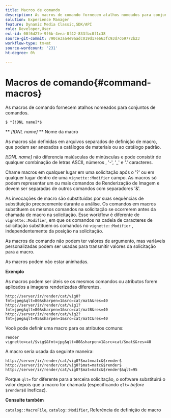 ```yaml
---
title: Macros de comando
description: As macros de comando fornecem atalhos nomeados para conjuntos de comandos.
solution: Experience Manager
feature: Dynamic Media Classic,SDK/API
role: Developer,User
exl-id: 00f6d27e-9f6b-4eea-8f42-833fbc0f1c38
source-git-commit: 790ce3aa4e9aadc019d17e663fc93d7c69772b23
workflow-type: tm+mt
source-wordcount: '231'
ht-degree: 0%

---
```


# Macros de comando{#command-macros}

As macros de comando fornecem atalhos nomeados para conjuntos de comandos.

`$ *[!DNL name]*$`

** *[!DNL name]* ** Nome da macro

As macros são definidas em arquivos separados de definição de macro, que podem ser anexados a catálogos de materiais ou ao catálogo padrão.

*[!DNL name]* não diferencia maiúsculas de minúsculas e pode consistir de qualquer combinação de letras ASCII, números , &#39;-&#39;, &#39;_&#39; e &#39;.&#39; caracteres.

Chame macros em qualquer lugar em uma solicitação após o &#39;?&#39; ou em qualquer lugar dentro de uma `vignette::Modifier` campo. As macros só podem representar um ou mais comandos de Renderização de Imagem e devem ser separadas de outros comandos com separadores &#39;&amp;&#39;.

As invocações de macro são substituídas por suas sequências de substituição precocemente durante a análise. Os comandos em macros substituem os mesmos comandos na solicitação se ocorrerem antes da chamada de macro na solicitação. Esse workflow é diferente de `vignette::Modifier`, em que os comandos na cadeia de caracteres de solicitação substituem os comandos no `vignette::Modifier` , independentemente da posição na solicitação.

As macros de comando não podem ter valores de argumento, mas variáveis personalizadas podem ser usadas para transmitir valores da solicitação para a macro.

As macros podem não estar aninhadas.

**Exemplo**

As macros podem ser úteis se os mesmos comandos ou atributos forem aplicados a imagens renderizadas diferentes.

`http://server/ir/render/cat/vig0?fmt=jpeg&qlt=80&sharpen=1&src=cat/matA&res=40 http://server/ir/render/cat/vig1?fmt=jpeg&qlt=80&sharpen=1&src=cat/matB&res=40 http://server/ir/render/cat/vig2?fmt=jpeg&qlt=95&sharpen=1&src=cat/matC&res=40`

Você pode definir uma macro para os atributos comuns:

`render vignette=cat/$vig$&fmt=jpg&qlt=80&sharpen=1&src=cat/$mat$&res=40`

A macro seria usada da seguinte maneira:

`http://server/ir/render/cat/vig0?$mat=matc&$render$ http://server/ir/render/cat/vig0?$mat=matc&$render$ http://server/ir/render/cat/vig0?$mat=matc&$render$&qlt=95`

Porque `qlt=` for diferente para a terceira solicitação, o software substituirá o valor depois que a macro for chamada (especificando `qlt=` *before* `$render$`é ineficaz).

**Consulte também**

`catalog::MacroFile`, `catalog::Modifier`, Referência de definição de macro

<!--<a id="section_297B7FCB285F4891AA76DF8393089931"></a>-->
